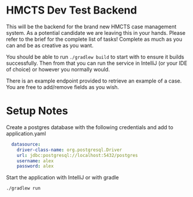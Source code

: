# HMCTS Dev Test Backend
This will be the backend for the brand new HMCTS case management system. As a potential candidate we are leaving
this in your hands. Please refer to the brief for the complete list of tasks! Complete as much as you can and be
as creative as you want.

You should be able to run `./gradlew build` to start with to ensure it builds successfully. Then from that you
can run the service in IntelliJ (or your IDE of choice) or however you normally would.

There is an example endpoint provided to retrieve an example of a case. You are free to add/remove fields as you
wish.


# Setup Notes

Create a postgres database with the following credentials and add to application.yaml
```yaml
  datasource:
    driver-class-name: org.postgresql.Driver
    url: jdbc:postgresql://localhost:5432/postgres
    username: alex
    password: alex
```

Start the application with IntelliJ or with gradle

```angular2html
./gradlew run
```

